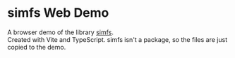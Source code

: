 # simfs Web Demo

A browser demo of the library [simfs](https://github.com/Kalilamodow/simfs-node).  
Created with Vite and TypeScript. simfs isn't a package, so the files are just copied to the demo.
